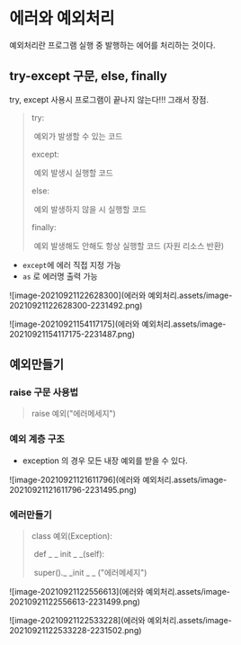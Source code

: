 # 에러와 예외처리

예외처리란 프로그램 실행 중 발행하는 에어를 처리하는 것이다.



## try-except 구문, else, finally

try, except 사용시 프로그램이 끝나지 않는다!!! 그래서 장점.

> try:
>
> ​	예외가 발생할 수 있는 코드
>
> except: 
>
> ​	예외 발생시 실행할 코드
>
> else:
>
> ​	예외 발생하지 않을 시 실행할 코드
>
> finally:
>
> ​	예외 발생해도 안해도 항상 실행할 코드 (자원 리소스 반환)

- `except`에 에러 직접 지정 가능
- `as` 로 에러명 출력 가능

![image-20210921122628300](에러와 예외처리.assets/image-20210921122628300-2231492.png)

![image-20210921154117175](에러와 예외처리.assets/image-20210921154117175-2231487.png)

## 예외만들기

### raise 구문 사용법

> raise 예외("에러메세지")

### 예외 계층 구조

- exception 의 경우 모든 내장 예외를 받을 수 있다.

![image-20210921121611796](에러와 예외처리.assets/image-20210921121611796-2231495.png)

### 에러만들기

> class 예외(Exception):
>
> ​	def _ _ init _ _(self):
>
> ​		super()._ _init _ _ ("에러메세지")

![image-20210921122556613](에러와 예외처리.assets/image-20210921122556613-2231499.png)

![image-20210921122533228](에러와 예외처리.assets/image-20210921122533228-2231502.png)

